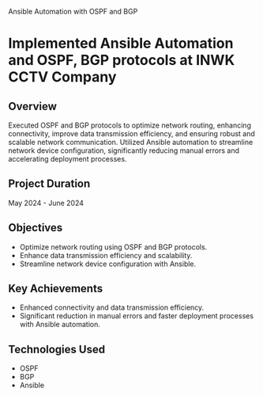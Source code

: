 Ansible Automation with OSPF and BGP

# Implemented Ansible Automation and OSPF, BGP protocols at INWK CCTV Company

## Overview
Executed OSPF and BGP protocols to optimize network routing, enhancing connectivity, improve data transmission efficiency, and ensuring robust and scalable network communication. Utilized Ansible automation to streamline network device configuration, significantly reducing manual errors and accelerating deployment processes.

## Project Duration
May 2024 - June 2024

## Objectives
- Optimize network routing using OSPF and BGP protocols.
- Enhance data transmission efficiency and scalability.
- Streamline network device configuration with Ansible.

## Key Achievements
- Enhanced connectivity and data transmission efficiency.
- Significant reduction in manual errors and faster deployment processes with Ansible automation.



## Technologies Used
- OSPF
- BGP
- Ansible

